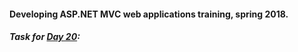 #### Developing ASP.NET MVC web applications training, spring 2018.

##### Task for [Day 20](https://github.com/AnzhelikaKravchuk/Training.-Spring-2018/tree/master/Day%2020):


